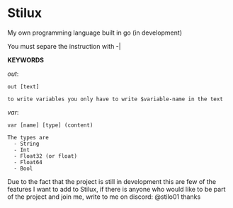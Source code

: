 # Stilux
My own programming language built in go (in development)

You must separe the instruction with -|

**KEYWORDS**

*out*:

    out [text]
    
    to write variables you only have to write $variable-name in the text
*var*:

    var [name] [type] (content)
    
    The types are
      - String
      - Int
      - Float32 (or float)
      - Float64
      - Bool




Due to the fact that the project is still in development this are few of the features I want to add to Stilux, if there is anyone who would like to be part of the project and join me, write to me on discord: @stilo01 thanks
